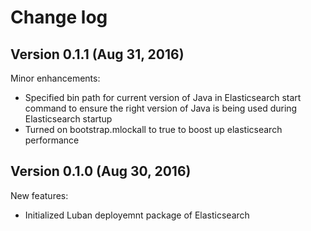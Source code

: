 # Change log

## Version 0.1.1 (Aug 31, 2016)

Minor enhancements:
  * Specified bin path for current version of Java in Elasticsearch start command to ensure the right version of Java is being used during Elasticsearch startup
  * Turned on bootstrap.mlockall to true to boost up elasticsearch performance

## Version 0.1.0 (Aug 30, 2016)

New features:
  * Initialized Luban deployemnt package of Elasticsearch
